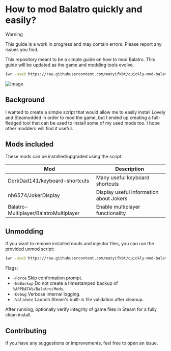 # How to mod Balatro quickly and easily?

> [!WARNING]
> This guide is a work in progress and may contain errors. Please report any issues you find.

This repository meant to be a simple guide on how to mod Balatro. This guide will be updated as the game and modding tools evolve.

```sh
iwr -useb https://raw.githubusercontent.com/matyifkbt/quickly-mod-balatro/master/setup.ps1 | iex
```

![image](https://github.com/user-attachments/assets/dea0b65e-6a03-4285-9600-0580ab43b944)


## Background

I wanted to create a simple script that would allow me to easily install Lovely and Steamodded in order to mod the game, but I ended up creating a full-fledged tool that can be used to install some of my used mods too. I hope other modders will find it useful.

## Mods included

These mods can be installed/upgraded using the script:

| Mod                           | Description                             |
| ----------------------------- | --------------------------------------- |
| DorkDad141/keyboard-shortcuts | Many useful keyboard shortcuts          |
| nh6574/JokerDisplay           | Display useful information about Jokers |
| Balatro-Multiplayer/BalatroMultiplayer | Enable multiplayer functionality |

## Unmodding

If you want to remove installed mods and injector files, you can run the provided unmod script:

```sh
iwr -useb https://raw.githubusercontent.com/matyifkbt/quickly-mod-balatro/master/unmod.ps1 | iex
```

Flags:
- `-Force` Skip confirmation prompt.
- `-NoBackup` Do not create a timestamped backup of `%APPDATA%/Balatro/Mods`.
- `-Debug` Verbose internal logging.
- `-Validate` Launch Steam's built-in file validation after cleanup.

After running, optionally verify integrity of game files in Steam for a fully clean install.

## Contributing

If you have any suggestions or improvements, feel free to open an issue.
